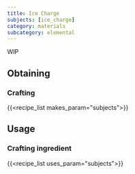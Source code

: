 ```yaml
---
title: Ice Charge
subjects: [ice_charge]
category: materials
subcategory: elemental
---
```


WIP

Obtaining
---------

### Crafting
{{<recipe_list makes_param="subjects">}}

Usage
-----

### Crafting ingredient
{{<recipe_list uses_param="subjects">}}